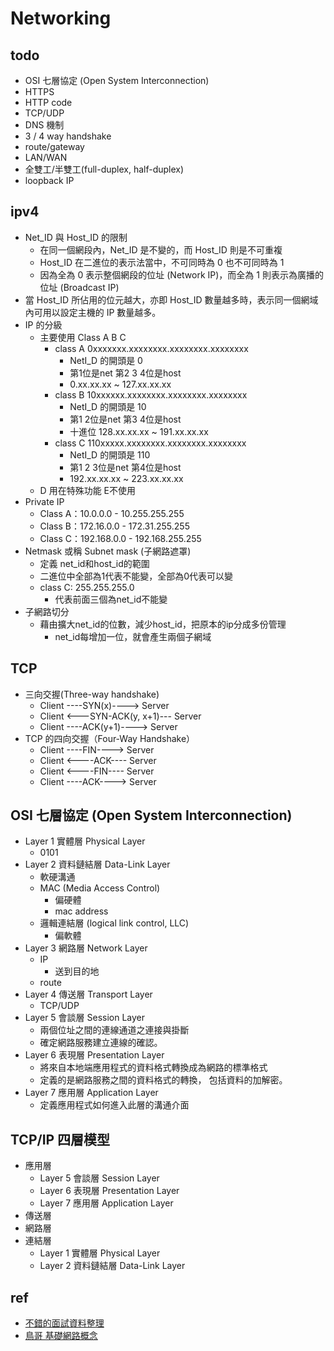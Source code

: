 # Networking


## todo
*  OSI 七層協定 (Open System Interconnection)
* HTTPS
* HTTP code
* TCP/UDP
* DNS 機制
* 3 / 4 way handshake
* route/gateway
* LAN/WAN
* 全雙工/半雙工(full-duplex, half-duplex)
* loopback IP

## ipv4
* Net_ID 與 Host_ID 的限制
  * 在同一個網段內，Net_ID 是不變的，而 Host_ID 則是不可重複
  * Host_ID 在二進位的表示法當中，不可同時為 0 也不可同時為 1 
  * 因為全為 0 表示整個網段的位址 (Network IP)，而全為 1 則表示為廣播的位址 (Broadcast IP)
* 當 Host_ID 所佔用的位元越大，亦即 Host_ID 數量越多時，表示同一個網域內可用以設定主機的 IP 數量越多。
* IP 的分級
  * 主要使用 Class A B C
    * class A 0xxxxxxx.xxxxxxxx.xxxxxxxx.xxxxxxxx
      * NetI_D 的開頭是 0
      * 第1位是net 第2 3 4位是host
      * 0.xx.xx.xx ~ 127.xx.xx.xx
    * class B 10xxxxxx.xxxxxxxx.xxxxxxxx.xxxxxxxx
      * NetI_D 的開頭是 10
      * 第1 2位是net 第3 4位是host
      * 十進位 128.xx.xx.xx ~ 191.xx.xx.xx
    * class C 110xxxxx.xxxxxxxx.xxxxxxxx.xxxxxxxx
      * NetI_D 的開頭是 110
      * 第1 2 3位是net 第4位是host
      * 192.xx.xx.xx ~ 223.xx.xx.xx
  * D 用在特殊功能 E不使用
* Private IP
  * Class A：10.0.0.0    - 10.255.255.255
  * Class B：172.16.0.0  - 172.31.255.255
  * Class C：192.168.0.0 - 192.168.255.255
* Netmask 或稱 Subnet mask (子網路遮罩)
  * 定義 net_id和host_id的範圍
  * 二進位中全部為1代表不能變，全部為0代表可以變
  * class C: 255.255.255.0
    * 代表前面三個為net_id不能變
* 子網路切分
  * 藉由擴大net_id的位數，減少host_id，把原本的ip分成多份管理
    * net_id每增加一位，就會產生兩個子網域

## TCP
* 三向交握(Three-way handshake)
  * Client ----SYN(x)----> Server
  * Client <---SYN-ACK(y, x+1)--- Server
  * Client ----ACK(y+1)----> Server
* TCP 的四向交握（Four-Way Handshake）
  * Client ----FIN----> Server
  * Client <----ACK---- Server
  * Client <----FIN---- Server
  * Client ----ACK----> Server

## OSI 七層協定 (Open System Interconnection)
* Layer 1 實體層 Physical Layer
  * 0101
* Layer 2 資料鏈結層 Data-Link Layer
  * 軟硬溝通
  * MAC (Media Access Control)
    * 偏硬體
    * mac address
  * 邏輯連結層 (logical link control, LLC)
    * 偏軟體
* Layer 3 網路層 Network Layer
  * IP
    * 送到目的地
  * route
* Layer 4 傳送層 Transport Layer
  * TCP/UDP
* Layer 5 會談層 Session Layer
  * 兩個位址之間的連線通道之連接與掛斷
  * 確定網路服務建立連線的確認。
* Layer 6 表現層 Presentation Layer
  * 將來自本地端應用程式的資料格式轉換成為網路的標準格式
  * 定義的是網路服務之間的資料格式的轉換， 包括資料的加解密。
* Layer 7 應用層 Application Layer
  * 定義應用程式如何進入此層的溝通介面

## TCP/IP 四層模型
* 應用層
  * Layer 5 會談層 Session Layer
  * Layer 6 表現層 Presentation Layer
  * Layer 7 應用層 Application Layer
* 傳送層
* 網路層
* 連結層
  * Layer 1 實體層 Physical Layer
  * Layer 2 資料鏈結層 Data-Link Layer

## ref
* [不錯的面試資料整理](https://hackmd.io/@g9tdU4gDSTiEZrerd0g7-w/SyCXEfsSE?type=view)
* [鳥哥 基礎網路概念](https://linux.vbird.org/linux_server/centos6/0110network_basic.php)